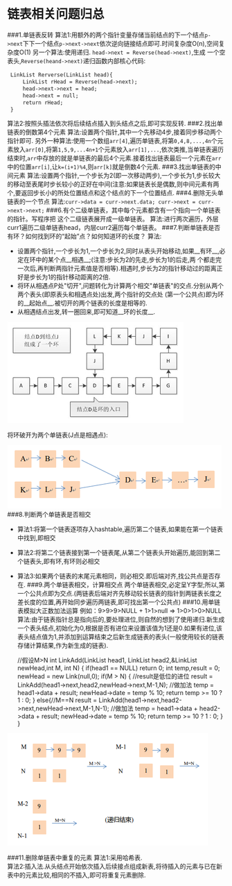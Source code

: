 链表相关问题归总
============
###1.单链表反转
算法1:用额外的两个指针变量存储当前结点的下一个结点`p->next`下下一个结点`p->next->next`依次逆向链接结点即可.时间复杂度O(n),空间复杂度O(1) 另一个算法:使用递归. `head->next = Reverse(head->next)`,生成 一个空表头,`Reverse(heand->next)`递归函数内部核心代码:

     LinkList Rerverse(LinkList head){
	     LinkList rHead = Reverse(head->next);
	     head->next->next = head;
	     head->next = null;
	     return rHead;
     }
算法2:按照头插法依次将后续结点插入到头结点之后,即可实现反转.
###2.找出单链表的倒数第4个元素
算法:设置两个指针,其中一个先移动4步,接着同步移动两个指针即可.
另外一种算法:使用一个数组`arr[4]`,遍历单链表,将第`0,4,8,...,4n`个元素放入`arr[0]`,将第`1,5,9,...4n+1`个元素放入`arr[1],...`,依次类推,当单链表遍历结束时,`arr`中存放的就是单链表的最后4个元素.接着找出链表最后一个元素在`arr`中的位置`arr[i]`,让`k=(i+1)%4`,则`arr[k]`就是倒数4个元素.
###3.找出单链表的中间元素
算法:设置两个指针,一个步长为2(即一次移动两步),一个步长为1,步长较大的移动至表尾时步长较小的正好在中间(注意:如果链表长是偶数,则中间元素有两个,要返回步长小的所处位置结点和这个结点的下一个位置结点.
###4.删除无头单链表的一个节点
算法:`curr->data = curr->next.data; curr->next = curr->next->next;`
###6.有个二级单链表，其中每个元素都含有一个指向一个单链表的指针。写程序把 这个二级链表展开成一级单链表。
算法:进行两次遍历，外层curr1遍历二级单链表head，内层curr2遍历每个单链表。
###7.判断单链表是否有环？如何找到环的“起始”点？如何知道环的长度？
算法:

* 设置两个指针,一个步长为1,一个步长为2,同时从表头开始移动,如果__有环__,必定在环中的某个点__相遇__;(注意:步长为2的先走,步长为1的后走,两
      个都走完一次后,再判断两指针元素值是否相等).相遇时,步长为2的指针移动过的距离正好是步长为1的指针移动距离的2倍.
* 将环从相遇点P处"切开",问题转化为计算两个相交"单链表"的交点.分别从两个两个表头(即原表头和相遇点处)出发,两个指针的交点处
      (第一个公共点)即为环的__起始点__.被切开的两个链表的长度是相等的. 
* 从相遇结点出发,转一圈回来,即可知道__环的长度__.

![Alt 链接已损坏](Ring.png "有环单链表")

将环破开为两个单链表(J点是相遇点):

![Alt 链接已损坏](Intersection.png "相交的单链表")
###8.判断两个单链表是否相交
* 算法1:将第一个链表逐项存入hashtable,遍历第二个链表,如果能在第一个链表中找到,即相交
* 算法2:将第二个链表接到第一个链表尾,从第二个链表头开始遍历,能回到第二个链表头,即有环,有环则必相交
* 算法3:如果两个链表的末尾元素相同，则必相交.即后端对齐,找公共点是否存在.
###9.两个单链表相交，计算相交点
两个单链表相交,必定呈Y字型;所以,第一个公共点即为交点.(两链表后端对齐先移动较长链表的指针到两链表长度之差长度的位置,再开始同步遍历两链表,即可找出第一个公共点)
###10.用单链表模拟大正数加法运算
例如：9>9>9>NULL + 1>1>null => 1>0>1>0>NULL
算法:由于链表指针总是指向后的,要处理进位,则自然的想到了使用递归.新生成一个表头结点,初始化为0,根据是否有进位来设置该值为1还是0.如果有进位,该表头结点值为1,并添加到运算结束之后新生成链表的表头(一般使用较长的链表存储计算结果,作为新生成的链表).

    //假设M>N
    int LinkAdd(LinkList head1, LinkList head2,&LinkList newHead,int M, int N)
    {
        if(head1 == NULL) 
            return 0;
        int temp,result = 0;
        newHead = new Link(null,0);
        if(M > N)
            {
                //result是低位的进位
                result = LinkAdd(head1->next,head2,newHead->next,M-1,N);
                //做加法
                temp = head1->data + result;
                newHead->date = temp % 10;
                return temp >= 10 ? 1 : 0;
             }
        else{//M==N
                result = LinkAdd(head1->next,head2->next,newHead->next,M-1,N-1);
                //做加法
                temp = head1->data + head2->data + result;
                newHead->date = temp % 10;
                return temp >= 10 ? 1 : 0;
            }
    }


![Alt 链接已损坏](LinkAdd.png "递归过程:")

###11.删除单链表中重复的元素
算法1:采用哈希表.
<br>算法2:插入法.从头结点开始依次插入后续接点组成新表,将待插入的元素与已在新表中的元素比较,相同的不插入,即可将重复元素删除.
